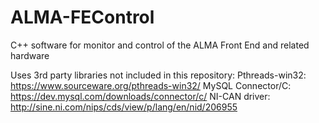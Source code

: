 # ALMA-FEControl
C++ software for monitor and control of the ALMA Front End and related hardware

Uses 3rd party libraries not included in this repository:
Pthreads-win32: https://www.sourceware.org/pthreads-win32/
MySQL Connector/C: https://dev.mysql.com/downloads/connector/c/
NI-CAN driver: http://sine.ni.com/nips/cds/view/p/lang/en/nid/206955

